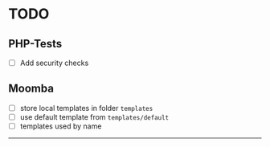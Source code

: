 # TODO

## PHP-Tests

- [ ] Add security checks

## Moomba

- [ ] store local templates in folder `templates`
- [ ] use default template from `templates/default`
- [ ] templates used by name

---
